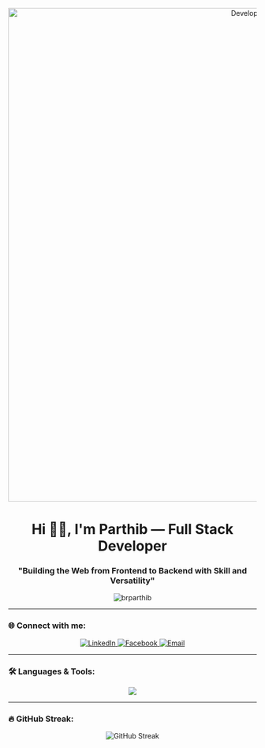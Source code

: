 <p align="center">
  <img src="https://res.cloudinary.com/dikpfvdae/image/upload/v1756837573/GitHub_Cover_mcvxk0.png" alt="Developer Image" width="1000" />
</p>

<h1 align="center">Hi 🙋‍♂️, I'm Parthib — Full Stack Developer</h1>
<h3 align="center">"Building the Web from Frontend to Backend with Skill and Versatility"</h3>

<p align="center">
  <img src="https://komarev.com/ghpvc/?username=brparthib&label=Profile%20views&color=0e75b6&style=flat" alt="brparthib" />
</p>

---

### 🌐 Connect with me:

<p align="center">
  <a href="https://linkedin.com/in/brparthib" target="_blank">
    <img src="https://skillicons.dev/icons?i=linkedin" alt="LinkedIn" />
  </a>
  <a href="https://fb.com/brparthib" target="_blank">
    <img src="https://skillicons.dev/icons?i=facebook" alt="Facebook" />
  </a>
  <a href="mailto:brparthib@gmail.com" target="_blank">
    <img src="https://skillicons.dev/icons?i=gmail" alt="Email" />
  </a>
</p>

---

### 🛠️ Languages & Tools:

<p align="center">
  <img src="https://skillicons.dev/icons?i=html,css,js,ts,react,nextjs,nodejs,express,mongodb,mysql,python,redux,django,tailwind,figma,git,docker,aws,c,cpp,firebase" />
</p>

---

### 🔥 GitHub Streak:

<p align="center">
  <img src="https://github-readme-streak-stats.herokuapp.com/?user=brparthib&theme=default" alt="GitHub Streak" />
</p>
